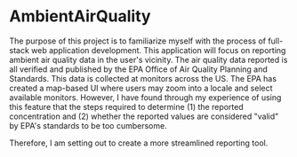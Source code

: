 # AmbientAirQuality

The purpose of this project is to familiarize myself with the process of full-stack web application development. This application will focus on reporting ambient air quality data in the user's vicinity.  The air quality data reported is all verified and published by the EPA Office of Air Quality Planning and Standards.  This data is collected at monitors across the US.  The EPA has created a map-based UI where users may zoom into a locale and select available monitors.  However, I have found through my experience of using this feature that the steps required to determine (1) the reported concentration and (2) whether the reported values are considered "valid" by EPA's standards to be too cumbersome. 

Therefore, I am setting out to create a more streamlined reporting tool.
